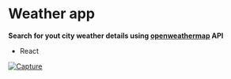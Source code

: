 # Weather app
**Search for yout city weather details using [openweathermap](https://openweathermap.org/) API**
  - React
  
  
<a href="#">![Capture](https://user-images.githubusercontent.com/67501111/146934581-1dab9563-402c-4a83-a7ce-601a35db95f2.PNG)<a/>
